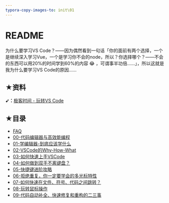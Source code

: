 ```yaml
---
typora-copy-images-to: init\01
---
```


# README

为什么要学习VS Code？——因为偶然看到一句话「你的面前有两个选择，一个是继续深入学习Vue，一个是学习你不会的node，所以？你选择哪个？——不会的东西可以用20%的时间学到60%的内容 :joy: ，可谓事半功倍……」，所以这就是我为什么要学习VS Code的原因……

## ★资料

**➹：**[极客时间 - 玩转VS Code](https://time.geekbang.org/column/119)

## ★目录

- [FAQ](./FAQ.md)
- [00-代码编辑器与高效能编程](./00-代码编辑器与高效能编程.md)
- [01-学编辑器-到底应该学什么](./01-学编辑器-到底应该学什么.md)
- [02-VSCode的Why-How-What](./02-VSCode的Why-How-What.md)
- [03-如何快速上手VSCode](./03-如何快速上手VSCode.md)
- [04-如何做到双手不离键盘？](./04-如何做到双手不离键盘.md)
- [05-快捷键进阶攻略](./05-快捷键进阶攻略.md)
- [06-拒绝重复，你一定要学会的多光标特性](./06-拒绝重复-你一定要学会的多光标特性.md)
- [07-如何快速在文件、符号、代码之间跳转？](./07-如何快速在文件、符号、代码之间跳转.md)
- [08-玩转鼠标操作](./08-玩转鼠标操作.md)
- [09-代码自动补全、快速修复和重构的二三事](./09-代码自动补全-快速修复和重构的二三事.md)

